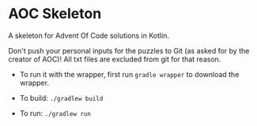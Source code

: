 # AOC Skeleton
A skeleton for Advent Of Code solutions in Kotlin.

Don't push your personal inputs for the puzzles to Git (as asked for by the creator of AOC)!
All txt files are excluded from git for that reason.


- To run it with the wrapper, first run
`gradle wrapper`
to download the wrapper.

- To build: `./gradlew build`

- To run: `./gradlew run`